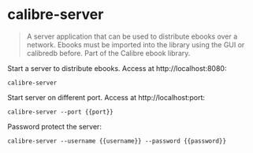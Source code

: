 calibre-server
==============

> A server application that can be used to distribute ebooks over a network.
> Ebooks must be imported into the library using the GUI or calibredb before.
> Part of the Calibre ebook library.

Start a server to distribute ebooks. Access at http://localhost:8080:

    calibre-server

Start server on different port. Access at http://localhost:port:

    calibre-server --port {{port}}

Password protect the server:

    calibre-server --username {{username}} --password {{password}}
